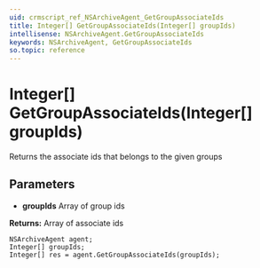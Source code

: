 ```yaml
---
uid: crmscript_ref_NSArchiveAgent_GetGroupAssociateIds
title: Integer[] GetGroupAssociateIds(Integer[] groupIds)
intellisense: NSArchiveAgent.GetGroupAssociateIds
keywords: NSArchiveAgent, GetGroupAssociateIds
so.topic: reference
---
```


# Integer[] GetGroupAssociateIds(Integer[] groupIds)

Returns the  associate ids that belongs to the given groups

## Parameters

* **groupIds** Array of group ids

**Returns:** Array of associate ids

```crmscript
NSArchiveAgent agent;
Integer[] groupIds;
Integer[] res = agent.GetGroupAssociateIds(groupIds);
```


